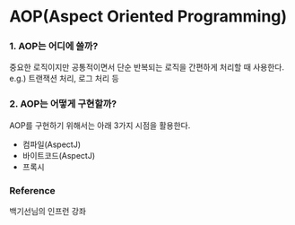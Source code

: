# AOP(Aspect Oriented Programming)

### 1. AOP는 어디에 쓸까?
중요한 로직이지만 공통적이면서 단순 반복되는 로직을 간편하게 처리할 때 사용한다.  
e.g.) 트랜잭션 처리, 로그 처리 등

### 2. AOP는 어떻게 구현할까?
AOP를 구현하기 위해서는 아래 3가지 시점을 활용한다.
* 컴파일(AspectJ)
* 바이트코드(AspectJ)
* 프록시

### Reference
백기선님의 인프런 강좌